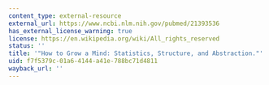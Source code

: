 ```yaml
---
content_type: external-resource
external_url: https://www.ncbi.nlm.nih.gov/pubmed/21393536
has_external_license_warning: true
license: https://en.wikipedia.org/wiki/All_rights_reserved
status: ''
title: '"How to Grow a Mind: Statistics, Structure, and Abstraction."'
uid: f7f5379c-01a6-4144-a41e-788bc71d4811
wayback_url: ''
---
```

